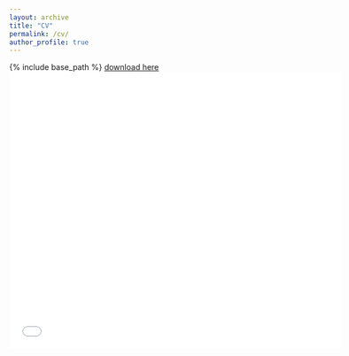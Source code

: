 ```yaml
---
layout: archive
title: "CV"
permalink: /cv/
author_profile: true
---
```


{% include base_path %}
<a href='http://asalova.github.io/files/Salova_CV_10_30_2020.pdf'>download here</a>
<embed src='/files/Salova_CV_10_30_2020.pdf' type="application/pdf" width="600px" height="500px" />